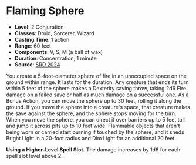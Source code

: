 # Flaming Sphere

- **Level**: 2 Conjuration
- **Classes**: Druid, Sorcerer, Wizard
- **Casting Time**: 1 action
- **Range**: 60 feet
- **Components**: V, S, M (a ball of wax)
- **Duration**: Concentration, 1 minute
- **Source**: [SRD 2024](../../../srds/SRD_2024.pdf)

You create a 5-foot-diameter sphere of fire in an unoccupied space on the ground within range. It lasts for the duration. Any creature that ends its turn within 5 feet of the sphere makes a Dexterity saving throw, taking 2d6 Fire damage on a failed save or half as much damage on a successful one. As a Bonus Action, you can move the sphere up to 30 feet, rolling it along the ground. If you move the sphere into a creature's space, that creature makes the save against the sphere, and the sphere stops moving for the turn. When you move the sphere, you can direct it over barriers up to 5 feet tall and jump it across pits up to 10 feet wide. Flammable objects that aren't being worn or carried start burning if touched by the sphere, and it sheds Bright Light in a 20-foot radius and Dim Light for an additional 20 feet.

**Using a Higher-Level Spell Slot.** The damage increases by 1d6 for each spell slot level above 2.
